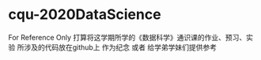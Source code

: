 # cqu-2020DataScience
For Reference Only
打算将这学期所学的《数据科学》通识课的作业、预习、实验
所涉及的代码放在github上
作为纪念 或者
给学弟学妹们提供参考

